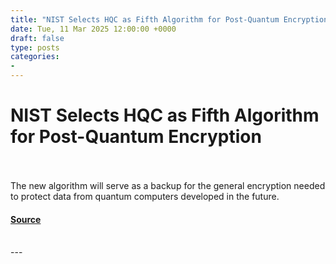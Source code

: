 ```yaml
---
title: "NIST Selects HQC as Fifth Algorithm for Post-Quantum Encryption"
date: Tue, 11 Mar 2025 12:00:00 +0000
draft: false
type: posts
categories: 
- 
---
```

# NIST Selects HQC as Fifth Algorithm for Post-Quantum Encryption

<br/>

<br/>
The new algorithm will serve as a backup for the general encryption needed to protect data from quantum computers developed in the future.

#### [Source](https://www.nist.gov/news-events/news/2025/03/nist-selects-hqc-fifth-algorithm-post-quantum-encryption)

<br/>
---
